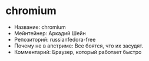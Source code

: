 chromium
========

* Название:                   chromium
* Мейнтейнер:                 Аркадий Шейн
* Репозиторий:                russianfedora-free
* Почему не в апстриме:       Все боятся, что их засудят.
* Комментарий:                Браузер, который работает быстро

